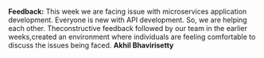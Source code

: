 **Feedback:** This week we are facing issue with microservices application development. Everyone is new with API development. So, we are helping each other. Theconstructive feedback followed by our team in the earlier weeks,created an environment where individuals are feeling comfortable to discuss the issues being faced.
**Akhil Bhavirisetty**
